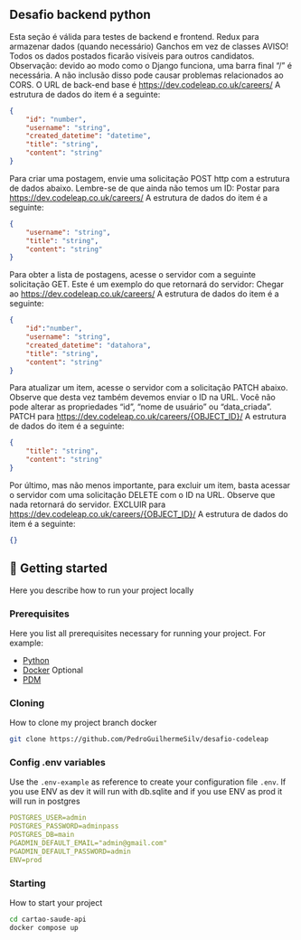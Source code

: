 ## Desafio backend python 
Esta seção é válida para testes de backend e frontend.
Redux para armazenar dados (quando necessário)
Ganchos em vez de classes
AVISO!
Todos os dados postados ficarão visíveis para outros candidatos.
Observação: devido ao modo como o Django funciona, uma barra final “/” é necessária. A não inclusão disso pode causar problemas relacionados ao CORS.
O URL de back-end base é
https://dev.codeleap.co.uk/careers/
A estrutura de dados do item é a seguinte:
```json
{
    "id": "number",
    "username": "string",
    "created_datetime": "datetime",
    "title": "string",
    "content": "string"
}
```
Para criar uma postagem, envie uma solicitação POST http com a estrutura de dados abaixo. Lembre-se de que ainda não temos um ID:
Postar para
https://dev.codeleap.co.uk/careers/
A estrutura de dados do item é a seguinte:
````json
{
    "username": "string",
    "title": "string",
    "content": "string"
}
````
Para obter a lista de postagens, acesse o servidor com a seguinte solicitação GET. Este é um exemplo do que retornará do servidor:
Chegar ao
https://dev.codeleap.co.uk/careers/
A estrutura de dados do item é a seguinte:
````json
{
    "id":"number",
    "username": "string",
    "created_datetime": "datahora",
    "title": "string",
    "content": "string"
}
````
Para atualizar um item, acesse o servidor com a solicitação PATCH abaixo. Observe que desta vez também devemos enviar o ID na URL. Você não pode alterar as propriedades “id”, “nome de usuário” ou “data_criada”.
PATCH para
https://dev.codeleap.co.uk/careers/{OBJECT_ID}/
A estrutura de dados do item é a seguinte:
````json
{
    "title": "string",
    "content": "string"
}
````
Por último, mas não menos importante, para excluir um item, basta acessar o servidor com uma solicitação DELETE com o ID na URL. Observe que nada retornará do servidor.
EXCLUIR para
https://dev.codeleap.co.uk/careers/{OBJECT_ID}/
A estrutura de dados do item é a seguinte:
````json
{}
````



<h2 id="started">🚀 Getting started</h2>

Here you describe how to run your project locally

<h3>Prerequisites</h3>

Here you list all prerequisites necessary for running your project. For example:

- [Python](https://github.com/)
- [Docker](https://github.com) Optional
- [PDM]()

<h3>Cloning</h3>

How to clone my project branch docker

```bash
git clone https://github.com/PedroGuilhermeSilv/desafio-codeleap
```

<h3>Config .env variables</h2>

Use the `.env-example` as reference to create your configuration file `.env`.
If you use ENV as dev it will run with db.sqlite and if you use ENV as prod it will run in postgres


```yaml
POSTGRES_USER=admin
POSTGRES_PASSWORD=adminpass
POSTGRES_DB=main
PGADMIN_DEFAULT_EMAIL="admin@gmail.com"
PGADMIN_DEFAULT_PASSWORD=admin
ENV=prod
```

<h3>Starting</h3>

How to start your project

```bash
cd cartao-saude-api
docker compose up
```